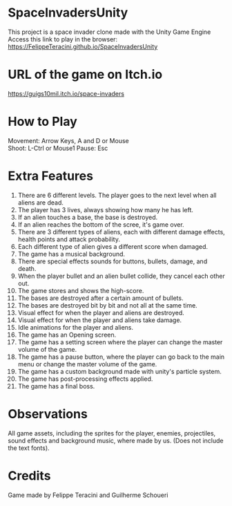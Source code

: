 # SpaceInvadersUnity

This project is a space invader clone made with the Unity Game Engine <br/>
Access this link to play in the browser: https://FelippeTeracini.github.io/SpaceInvadersUnity

# URL of the game on Itch.io

https://guigs10mil.itch.io/space-invaders

# How to Play

Movement: Arrow Keys, A and D or Mouse <br/>
Shoot: L-Ctrl or Mouse1
Pause: Esc

# Extra Features 

1. There are 6 different levels. The player goes to the next level when all aliens are dead.
2. The player has 3 lives, always showing how many he has left.
3. If an alien touches a base, the base is destroyed.
4. If an alien reaches the bottom of the scree, it's game over.
5. There are 3 different types of aliens, each with different damage effects, health points and attack probability.
6. Each different type of alien gives a different score when damaged.
7. The game has a musical background.
8. There are special effects sounds for buttons, bullets, damage, and death.
9. When the player bullet and an alien bullet collide, they cancel each other out.
10. The game stores and shows the high-score.
11. The bases are destroyed after a certain amount of bullets.
12. The bases are destroyed bit by bit and not all at the same time.
13. Visual effect for when the player and aliens are destroyed.
14. Visual effect for when the player and aliens take damage.
15. Idle animations for the player and aliens.
16. The game has an Opening screen.
17. The game has a setting screen where the player can change the master volume of the game.
18. The game has a pause button, where the player can go back to the main menu or change the master volume of the game.
19. The game has a custom background made with unity's particle system.
20. The game has post-processing effects applied.
21. The game has a final boss.

# Observations

All game assets, including the sprites for the player, enemies, projectiles, sound effects and background music, where made by us. (Does not include the text fonts).

# Credits

Game made by Felippe Teracini and Guilherme Schoueri
